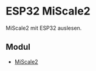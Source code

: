 # ESP32 MiScale2
MiScale2 mit ESP32 auslesen.

## Modul
  + [MiScale2](https://www.berrybase.de/xiaomi-mi-body-composition-scale-2)